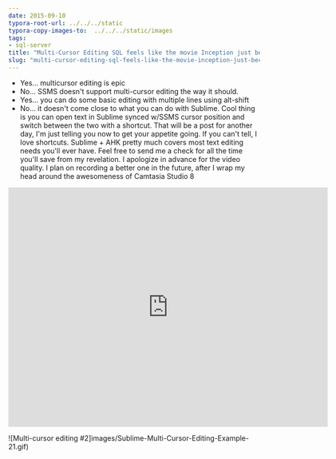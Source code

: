 ```yaml
---
date: 2015-09-10
typora-root-url: ../../../static
typora-copy-images-to:  ../../../static/images
tags:
- sql-server
title: "Multi-Cursor Editing SQL feels like the movie Inception just became real"
slug: "multi-cursor-editing-sql-feels-like-the-movie-inception-just-became-real"
---
```


*   Yes... multicursor editing is epic
*   No... SSMS doesn't support multi-cursor editing the way it should.
*   Yes... you can do some basic editing with multiple lines using alt-shift
*   No... it doesn't come close to what you can do with Sublime.
Cool thing is you can open text in Sublime synced w/SSMS cursor position and switch between the two with a shortcut. That will be a post for another day, I'm just telling you now to get your appetite going.
If you can't tell, I love shortcuts. Sublime + AHK pretty much covers most text editing needs you'll ever have.
Feel free to send me a check for all the time you'll save from my revelation.
I apologize in advance for the video quality. I plan on recording a better one in the future, after I wrap my head around the awesomeness of Camtasia Studio 8

<iframe allowfullscreen="yes" frameborder="0" height="480" src="https://www.youtube.com/embed/1YF0XphEd04?rel=0" width="640"></iframe>


![Multi-cursor editing #2]images/Sublime-Multi-Cursor-Editing-Example-21.gif)
